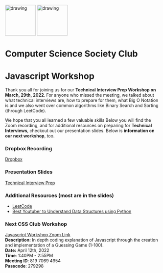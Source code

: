 <img src="https://i.imgur.com/JybZuXd.png" alt="drawing" width="100"/> <img src="https://i.imgur.com/Bzkqs5I.png" alt="drawing" width="100"/>


# Computer Science Society Club
<!-- <a href="https://ibb.co/Rpm6Cr3"><img src="https://i.ibb.co/8Dpxjvr/CSS-Tech-Interview-Prep.png" alt="CSS-Tech-Interview-Prep" border="0" style="width: 200px; height: 250px"></a><br /><a target='_blank' href='https://imgbb.com/'></a><br /> -->

# Javascript Workshop

Thank you all for joining us for our **Technical Interview Prep Workshop on March, 29th, 2022**. For anyone who missed the meeting, we talked about what technical interviews are, how to prepare for them, what Big O Notation is and we also went over common algorithms like Binary Search and Sorting (through LeetCode).

We hope that you all learned a few valuable skills Below you will find the Zoom recording, and for additional resources on preparing for **Technical Interviews**, checkout out our presentation slides. Below is **information on our next workshop**, too. 

### Dropbox Recording
[Dropbox](https://www.dropbox.com/s/a5yjutyb7pf8lf6/CSS_Tech_Prep.mp4?dl=0)

### Presentation Slides
[Technical Interview Prep](https://docs.google.com/presentation/d/1j5UsQTd63BJpnBejDXwZln_pUWCV04ewPMKWkdUIAdo/edit?usp=sharing)

### Additional Resources (most are in the slides)
- [LeetCode](https://leetcode.com/)
- [Best Youtuber to Understand Data Structures using Python](https://www.youtube.com/c/NeetCode)

### Next CSS Club Workshop
[Javascript Workshop Zoom Link](https://jjay-cuny.zoom.us/meeting/register/tZUkcOmupz8jH9C7rRhCO_vw62bka0-yjzwk) <br>
<b>Description:</b> In depth coding explanation of Javascript through the creation and implementation of a Guessing Game (1-100). <br>
<b>Date:</b> April 12th, 2022 <br>
<b>Time</b>: 1:40PM - 2:55PM <br>
<b>Meeting ID</b>: 819 7069 4954 <br>
<b>Passcode</b>: 279298 <br>
